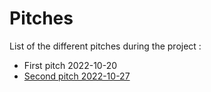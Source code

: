 # Pitches

List of the different pitches during the project :

- First pitch 2022-10-20
- [Second pitch 2022-10-27](pitch-2022-10-27.md)